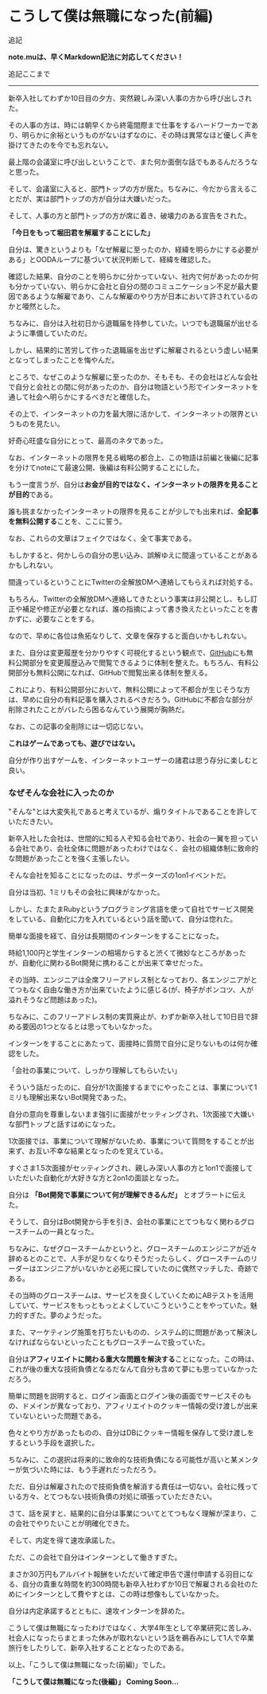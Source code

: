 # こうして僕は無職になった(前編)

追記

**note.muは、早くMarkdown記法に対応してください！**

追記ここまで

---

新卒入社してわずか10日目の夕方、突然親しみ深い人事の方から呼び出しされた。

その人事の方は、時には朝早くから終電間際まで仕事をするハードワーカーであり、明らかに余裕というものがないはずなのに、その時は異常なほど優しく声を掛けてきたのを今でも忘れない。

最上階の会議室に呼び出しということで、また何か面倒な話でもあるんだろうなと思った。

そして、会議室に入ると、部門トップの方が居た。ちなみに、今だから言えることだが、実は部門トップの方が自分は大嫌いだった。

そして、人事の方と部門トップの方が席に着き、破壊力のある宣告をされた。

**「今日をもって堀田君を解雇することにした」**

自分は、驚きというよりも「なぜ解雇に至ったのか、経緯を明らかにする必要がある」とOODAループに基づいて状況判断して、経緯を確認した。

確認した結果、自分のことを明らかに分かっていない、社内で何があったのか何も分かっていない、明らかに会社と自分の間のコミュニケーション不足が最大要因であるような解雇であり、こんな解雇のやり方が日本において許されているのかと唖然とした。

ちなみに、自分は入社初日から退職届を持参していた。いつでも退職届が出せるように準備していたのだ。

しかし、結果的に苦労して作った退職届を出せずに解雇されるという虚しい結果となってしまったことを悔やんだ。

ところで、なぜこのような解雇に至ったのか、そもそも、その会社はどんな会社で自分と会社との間に何があったのか、自分は物語という形でインターネットを通して社会へ明らかにするべきだと確信した。

その上で、インターネットの力を最大限に活かして、インターネットの限界というものを見たい。

好奇心旺盛な自分にとって、最高のネタであった。

なお、インターネットの限界を見る戦略の都合上、この物語は前編と後編に記事を分けてnoteにて最速公開、後編は有料公開することにした。

もう一度言うが、自分は**お金が目的ではなく、インターネットの限界を見ることが目的**である。

誰も挑まなかったインターネットの限界を見ることが少しでも出来れば、**全記事を無料公開する**ことを、ここに誓う。

なお、これらの文章はフェイクではなく、全て事実である。

もしかすると、何かしらの自分の思い込み、誤解ゆえに間違っていることがあるかもしれない。

間違っているということにTwitterの全解放DMへ連絡してもらえれば対処する。

もちろん、Twitterの全解放DMへ連絡してきたという事実は非公開とし、もし訂正や補足や修正が必要となれば、誰の指摘によって書き換えたといったことを書かずに、必要なことをする。

なので、早めに各位は魚拓なりして、文章を保存すると面白いかもしれない。

また、自分は変更履歴を分かりやすく可視化するという観点で、[GitHub](https://github.com/hotuta/became-unemployed)にも無料公開部分を変更履歴込みで閲覧できるように体制を整えた。もちろん、有料公開部分も無料公開になれば、GitHubで閲覧出来る体制を整える。

これにより、有料公開部分において、無料公開によって不都合が生じそうな方は、早めに自分の有料記事を購入されるべきだろう。GitHubに不都合な部分が削除されたことがバレたら困るなんていう展開が胸熱だ。

なお、この記事の全削除には一切応じない。

**これはゲームであっても、遊びではない。**

自分が作り出すゲームを、インターネットユーザーの諸君は思う存分に楽しむと良い。

### なぜそんな会社に入ったのか

"そんな"とは大変失礼であると考えているが、煽りタイトルであることを許していただきたい。

新卒入社した会社は、世間的に知る人ぞ知る会社であり、社会の一翼を担っている会社であり、会社全体に問題があったわけではなく、会社の組織体制に致命的な問題があったことを強く主張したい。

そんな会社を知ることになったのは、サポーターズの1on1イベントだ。

自分は当初、1ミリもその会社に興味がなかった。

しかし、たまたまRubyというプログラミング言語を使って自社でサービス開発をしている、自動化に力を入れているという話を聞いて、自分は惚れた。

簡単な面接を経て、自分は長期間のインターンをすることになった。

時給1,100円と学生インターンの相場からすると渋くて微妙なところがあったが、自動化に関わるBot開発に携わることが出来て幸せだった。

その当時、エンジニアは全席フリーアドレス制となっており、各エンジニアがとてつもなく自由な働き方が出来ていたように感じる(が、椅子がポンコツ、人が溢れそうなど問題はあった)。

ちなみに、このフリーアドレス制の実質廃止が、わずか新卒入社して10日目で辞める要因の1つとなるとは思ってもいなかった。

インターンをすることにあたって、面接時に質問で自分に足りないものは何か確認をした。

「会社の事業について、しっかり理解してもらいたい」

そういう話だったのに、自分が1次面接するまでにやったことは、事業について1ミリも理解出来ないBot開発であった。

自分の意向を尊重しないまま強引に面接がセッティングされ、1次面接で大嫌いな部門トップと話すはめになった。

1次面接では、事業について理解がないため、事業について質問をすることが出来ず、お互い不幸な結果となったのを覚えている。

すぐさま1.5次面接がセッティングされ、親しみ深い人事の方と1on1で面接していただいた自動化が大好きな方と2on1の面談となった。

自分は **「Bot開発で事業について何が理解できるんだ」** とオブラートに伝えた。

そうして、自分はBot開発から手を引き、会社の事業にとてつもなく関わるグロースチームの一員となった。

ちなみに、なぜグロースチームかというと、グロースチームのエンジニアが近々辞めるとのことで、人手が足りなくなりそうだったらしく、グロースチームのリーダーはエンジニアがいないかと必死に探していたのに偶然マッチした、奇跡である。

その当時のグロースチームは、サービスを良くしていくためにABテストを活用していて、サービスをもっともっとよくしていこうということをやっていた。魅力的すぎた。夢のようだった。

また、マーケティング施策を打ちたいものの、システム的に問題があって解決しなければならないといったこともグロースチームで扱っていた。

自分は**アフィリエイトに関わる重大な問題を解決する**ことになった。この時は、これが後の重大な技術負債となるだなんて自分も含めて夢にも思っていなかっただろう。

簡単に問題を説明すると、ログイン画面とログイン後の画面でサービスそのもの、ドメインが異なっており、アフィリエイトのクッキー情報の受け渡しが出来ていないといった問題である。

色々とやり方があったものの、自分はDBにクッキー情報を保存して受け渡しをするという手段を選択した。

ちなみに、この選択は将来的に致命的な技術負債になる可能性が高いと某メンターが気づいた時には、もう手遅れだっただろう。

ただ、自分は解雇されたので技術負債を解消する責任は一切ない。会社に残っている方々、とてつもない技術負債の対処に頑張っていただきたい。

さて、話を戻すと、結果的に自分は事業についてとてつもなく理解が深まり、この会社でやりたいことが明確化できた。

そして、内定を得て速攻承諾した。

ただ、この会社で自分はインターンとして働きすぎた。

まさか30万円もアルバイト報酬をいただいて確定申告で還付申請する羽目になる、自分の貴重な時間を約300時間も新卒入社わずか10日で解雇される会社のためにインターンとして費やすとは、この時は想像もしていなかった。

自分は内定承諾するとともに、速攻インターンを辞めた。

こうして僕は無職になったわけではなく、大学4年生として卒業研究に苦しみ、社会人になったらまとまった休みが取れないという話を鵜呑みにして1人で卒業旅行をしたりして、新卒入社することとなったのである。

以上、「こうして僕は無職になった(前編)」でした。

**「こうして僕は無職になった(後編)」 Coming Soon...**
